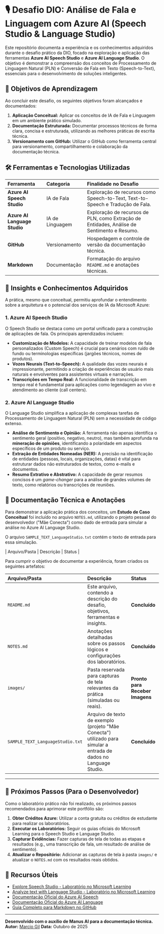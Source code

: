 # 🎙️ Desafio DIO: Análise de Fala e Linguagem com Azure AI (Speech Studio & Language Studio)

Este repositório documenta a experiência e os conhecimentos adquiridos durante o desafio prático da DIO, focado na exploração e aplicação das ferramentas **Azure AI Speech Studio** e **Azure AI Language Studio**. O objetivo é demonstrar a compreensão dos conceitos de Processamento de Linguagem Natural (PLN) e Conversão de Fala em Texto (Speech-to-Text), essenciais para o desenvolvimento de soluções inteligentes.

## 🎯 Objetivos de Aprendizagem

Ao concluir este desafio, os seguintes objetivos foram alcançados e documentados:

1.  **Aplicação Conceitual:** Aplicar os conceitos de IA de Fala e Linguagem em um ambiente prático simulado.
2.  **Documentação Estruturada:** Documentar processos técnicos de forma clara, concisa e estruturada, utilizando as melhores práticas de escrita técnica.
3.  **Versionamento com GitHub:** Utilizar o GitHub como ferramenta central para versionamento, compartilhamento e colaboração da documentação técnica.

## 🛠️ Ferramentas e Tecnologias Utilizadas

| Ferramenta | Categoria | Finalidade no Desafio |
| :--- | :--- | :--- |
| **Azure AI Speech Studio** | IA de Fala | Exploração de recursos como Speech-to-Text, Text-to-Speech e Tradução de Fala. |
| **Azure AI Language Studio** | IA de Linguagem | Exploração de recursos de PLN, como Extração de Entidades, Análise de Sentimento e Resumo. |
| **GitHub** | Versionamento | Hospedagem e controle de versão da documentação técnica. |
| **Markdown** | Documentação | Formatação do arquivo `README.md` e anotações técnicas. |

## 🧠 Insights e Conhecimentos Adquiridos

A prática, mesmo que conceitual, permitiu aprofundar o entendimento sobre a arquitetura e o potencial dos serviços de IA da Microsoft Azure:

### 1. Azure AI Speech Studio

O Speech Studio se destaca como um portal unificado para a construção de aplicações de fala. Os principais aprendizados incluem:

*   **Customização de Modelos:** A capacidade de treinar modelos de fala personalizados (Custom Speech) é crucial para cenários com ruído de fundo ou terminologias específicas (jargões técnicos, nomes de produtos).
*   **Vozes Neurais (Text-to-Speech):** A qualidade das vozes neurais é impressionante, permitindo a criação de experiências de usuário mais naturais e envolventes para assistentes virtuais e narrações.
*   **Transcrições em Tempo Real:** A funcionalidade de transcrição em tempo real é fundamental para aplicações como legendagem ao vivo e atendimento ao cliente (call centers).

### 2. Azure AI Language Studio

O Language Studio simplifica a aplicação de complexas tarefas de Processamento de Linguagem Natural (PLN) sem a necessidade de código extenso.

*   **Análise de Sentimento e Opinião:** A ferramenta não apenas identifica o sentimento geral (positivo, negativo, neutro), mas também aprofunda na **mineração de opiniões**, identificando a polaridade em aspectos específicos de um produto ou serviço.
*   **Extração de Entidades Nomeadas (NER):** A precisão na identificação de entidades (pessoas, locais, organizações, datas) é vital para estruturar dados não estruturados de textos, como e-mails e documentos.
*   **Resumo Extrativo e Abstrativo:** A capacidade de gerar resumos concisos é um *game-changer* para a análise de grandes volumes de texto, como relatórios ou transcrições de reuniões.

## 📝 Documentação Técnica e Anotações

Para demonstrar a aplicação prática dos conceitos, um **Estudo de Caso Conceitual** foi incluído no arquivo `NOTES.md`, utilizando o projeto pessoal do desenvolvedor ("Mãe Conecta") como dado de entrada para simular a análise no Azure AI Language Studio.

O arquivo `SAMPLE_TEXT_LanguageStudio.txt` contém o texto de entrada para essa simulação.

| Arquivo/Pasta | Descrição | Status |

Para cumprir o objetivo de documentar a experiência, foram criados os seguintes artefatos:

| Arquivo/Pasta | Descrição | Status |
| :--- | :--- | :--- |
| `README.md` | Este arquivo, contendo a descrição do desafio, objetivos, ferramentas e insights. | **Concluído** |
| `NOTES.md` | Anotações detalhadas sobre os passos lógicos e configurações dos laboratórios. | **Concluído** |
| `images/` | Pasta reservada para capturas de tela relevantes da prática (simuladas ou reais). | **Pronto para Receber Imagens** |
| `SAMPLE_TEXT_LanguageStudio.txt` | Arquivo de texto de exemplo (projeto "Mãe Conecta") utilizado para simular a entrada de dados no Language Studio. | **Concluído** |

---

## 🚀 Próximos Passos (Para o Desenvolvedor)

Como o laboratório prático não foi realizado, os próximos passos recomendados para aprimorar este portfólio são:

1.  **Obter Créditos Azure:** Utilizar a conta gratuita ou créditos de estudante para realizar os laboratórios.
2.  **Executar os Laboratórios:** Seguir os guias oficiais do Microsoft Learning para o Speech Studio e Language Studio.
3.  **Capturar Evidências:** Fazer capturas de tela de todas as etapas e resultados (e.g., uma transcrição de fala, um resultado de análise de sentimento).
4.  **Atualizar o Repositório:** Adicionar as capturas de tela à pasta `images/` e atualizar o `NOTES.md` com os resultados reais obtidos.

## 🔗 Recursos Úteis

*   [Explore Speech Studio - Laboratório no Microsoft Learning](https://learn.microsoft.com/en-us/azure/ai-services/speech-service/speech-studio-overview)
*   [Analyze text with Language Studio - Laboratório no Microsoft Learning](https://learn.microsoft.com/en-us/azure/ai-services/language-service/overview)
*   [Documentação Oficial do Azure AI Speech](https://azure.microsoft.com/en-us/products/ai-services/ai-speech)
*   [Documentação Oficial do Azure AI Language](https://azure.microsoft.com/en-us/products/ai-services/ai-language)
*   [Guia Completo para Markdown no GitHub](https://docs.github.com/pt/get-started/writing-on-github/getting-started-with-writing-and-formatting-on-github/basic-writing-and-formatting-syntax)

---
**Desenvolvido com o auxílio de Manus AI para a documentação técnica.**
**Autor:** [Marcio Gil](https://github.com/MarcioGil)
**Data:** Outubro de 2025
